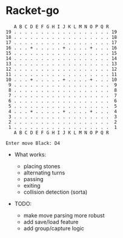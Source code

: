 Racket-go
=========

```
   A B C D E F G H I J K L M N O P Q R
19 . . . . . . . . . . . . . . . . . . 19
18 . . . . . . . . . . . . . . . . . . 18
17 . . . . . . . . . . . . . . . . . . 17
16 . . . + . . . . . + . . . . + . . . 16
15 . . . . . . . . . . . . . . . . . . 15
14 . . . . . . . . . . . . . . . . . . 14
13 . . . . . . . . . . . . . . . . . . 13
12 . . . . . . . . . . . . . . . . . . 12
11 . . . . . . . . . . . . . . . . . . 11
10 . . . + . . . . . + . . . . + . . . 10
 9 . . . . . . . . . . . . . . . . . .  9
 8 . . . . . . . . . . . . . . . . . .  8
 7 . . . . . . . . . . . . . . . . . .  7
 6 . . . . . . . . . . . . . . . . . .  6
 5 . . . . . . . . . . . . . . . . . .  5
 4 . . . + . . . . . + . . . . + . . .  4
 3 . . . . . . . . . . . . . . . . . .  3
 2 . . . . . . . . . . . . . . . . . .  2
 1 . . . . . . . . . . . . . . . . . .  1
   A B C D E F G H I J K L M N O P Q R

Enter move Black: D4
```
* What works:
  - placing stones
  - alternating turns
  - passing
  - exiting
  - collision detection (sorta)

* TODO:
  - make move parsing more robust
  - add save/load feature
  - add group/capture logic
